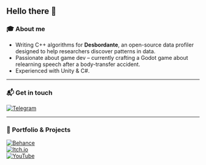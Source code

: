 ## Hello there 👋

### 🎓 About me
- Writing C++ algorithms for **Desbordante**, an open-source data profiler designed to help researchers discover patterns in data.  
- Passionate about game dev – currently crafting a Godot game about relearning speech after a body-transfer accident.  
- Experienced with Unity & C#.

---

### 📬 Get in touch
[![Telegram](https://img.shields.io/badge/Telegram-2CA5E0?style=flat-square&logo=telegram&logoColor=white)](https://t.me/Ivan_Volgushev)

---

### 🎨 Portfolio & Projects
[![Behance](https://img.shields.io/badge/Behance-0057FF?style=flat-square&logo=behance&logoColor=white)](https://www.behance.net/ivan_volgushev)  
[![Itch.io](https://img.shields.io/badge/Itch.io-FA5C5C?style=flat-square&logo=itchdotio&logoColor=white)](https://itch.io/profile/robocrab)  
[![YouTube](https://img.shields.io/badge/YouTube-FF0000?style=flat-square&logo=youtube&logoColor=white)](https://www.youtube.com/@robocrab5811)
